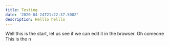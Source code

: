 ```yaml
---
title: Testing
date: '2020-04-24T21:22:37.500Z'
description: Helllo helllo
---
```

Well this is the start, let us see if we can edit it in the browser. Oh comeone This is the n
